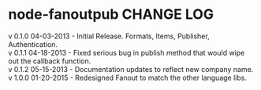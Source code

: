 node-fanoutpub CHANGE LOG
==================

v 0.1.0 04-03-2013  - Initial Release. Formats, Items, Publisher, Authentication.  
v 0.1.1 04-18-2013  - Fixed serious bug in publish method that would wipe out the callback function.  
v 0.1.2 05-15-2013  - Documentation updates to reflect new company name.  
v 1.0.0 01-20-2015  - Redesigned Fanout to match the other language libs.
